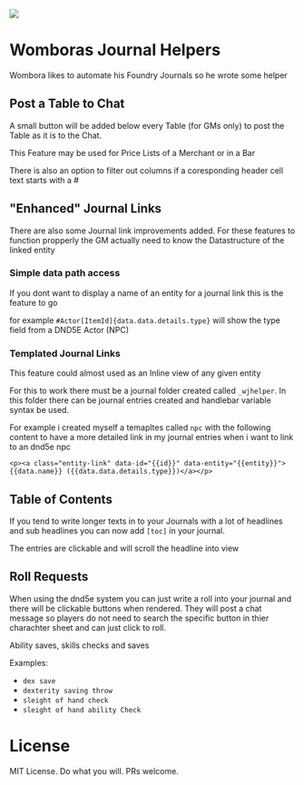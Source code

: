 ![](https://img.shields.io/badge/Foundry-v0.8.9-informational)
<!--- Downloads @ Latest Badge -->
<!--- replace <user>/<repo> with your username/repository -->
<!--- ![Latest Release Download Count](https://img.shields.io/github/downloads/woodworker/womboras-journal-helper/latest/module.zip) -->

<!--- Forge Bazaar Install % Badge -->
<!--- replace <your-module-name> with the `name` in your manifest -->
<!--- ![Forge Installs](https://img.shields.io/badge/dynamic/json?label=Forge%20Installs&query=package.installs&suffix=%25&url=https%3A%2F%2Fforge-vtt.com%2Fapi%2Fbazaar%2Fpackage%2Fwomboras-journal-helper&colorB=4aa94a) -->

# Womboras Journal Helpers

Wombora likes to automate his Foundry Journals so he wrote some helper

## Post a Table to Chat
A small button will be added below every Table (for GMs only) to post the Table
as it is to the Chat.

This Feature may be used for Price Lists of a Merchant or in a Bar

There is also an option to filter out columns if a coresponding header cell
text starts with a #

## "Enhanced" Journal Links

There are also some Journal link improvements added.
For these features to function propperly the GM actually need to know the Datastructure of
the linked entity

### Simple data path access
If you dont want to display a name of an entity for a journal link this is the feature to go

for example `#Actor[ItemId]{data.data.details.type}` will show the type field from a DND5E Actor (NPC)

### Templated Journal Links

This feature could almost used as an Inline view of any given entity

For this to work there must be a journal folder created called `_wjhelper`.
In this folder there can be journal entries created and handlebar variable syntax be used.

For example i created myself a temapltes called `npc` with the following content to have a more detailed link
in my journal entries when i want to link to an dnd5e npc

```
<p><a class="entity-link" data-id="{{id}}" data-entity="{{entity}}">{{data.name}} ({{data.data.details.type}})</a></p>
```
## Table of Contents

If you tend to write longer texts in to your Journals with a lot of headlines and sub headlines
you can now add `[toc]` in your journal.

The entries are clickable and will scroll the headline into view


## Roll Requests

When using the dnd5e system you can just write a roll into your journal and there will be clickable
buttons when rendered. They will post a chat message so players do not need to search the specific button in thier
charachter sheet and can just click to roll.

Ability saves, skills checks and saves

Examples:
- `dex save`
- `dexterity saving throw`
- `sleight of hand check`
- `sleight of hand ability Check`

# License
MIT License. Do what you will. PRs welcome. 

